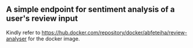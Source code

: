 ## A simple endpoint for sentiment analysis of a user's review input
Kindly refer to https://hub.docker.com/repository/docker/abfeteiha/review-analyser for the docker image.
